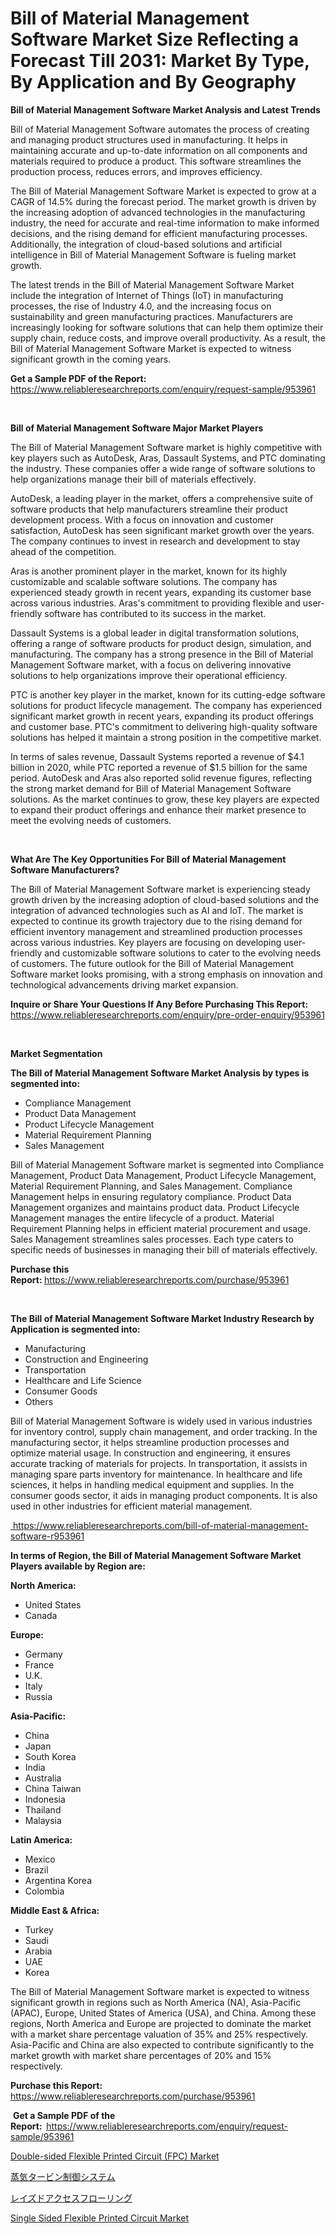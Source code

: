 <p><h1>Bill of Material Management Software Market Size Reflecting a Forecast Till 2031: Market By Type, By Application and By Geography</h1></p><p><strong>Bill of Material Management Software Market Analysis and Latest Trends</strong></p>
<p><p>Bill of Material Management Software automates the process of creating and managing product structures used in manufacturing. It helps in maintaining accurate and up-to-date information on all components and materials required to produce a product. This software streamlines the production process, reduces errors, and improves efficiency.</p><p>The Bill of Material Management Software Market is expected to grow at a CAGR of 14.5% during the forecast period. The market growth is driven by the increasing adoption of advanced technologies in the manufacturing industry, the need for accurate and real-time information to make informed decisions, and the rising demand for efficient manufacturing processes. Additionally, the integration of cloud-based solutions and artificial intelligence in Bill of Material Management Software is fueling market growth.</p><p>The latest trends in the Bill of Material Management Software Market include the integration of Internet of Things (IoT) in manufacturing processes, the rise of Industry 4.0, and the increasing focus on sustainability and green manufacturing practices. Manufacturers are increasingly looking for software solutions that can help them optimize their supply chain, reduce costs, and improve overall productivity. As a result, the Bill of Material Management Software Market is expected to witness significant growth in the coming years.</p></p>
<p><strong>Get a Sample PDF of the Report:&nbsp;</strong> <a href="https://www.reliableresearchreports.com/enquiry/request-sample/953961">https://www.reliableresearchreports.com/enquiry/request-sample/953961</a></p>
<p>&nbsp;</p>
<p><strong>Bill of Material Management Software Major Market Players</strong></p>
<p><p>The Bill of Material Management Software market is highly competitive with key players such as AutoDesk, Aras, Dassault Systems, and PTC dominating the industry. These companies offer a wide range of software solutions to help organizations manage their bill of materials effectively.</p><p>AutoDesk, a leading player in the market, offers a comprehensive suite of software products that help manufacturers streamline their product development process. With a focus on innovation and customer satisfaction, AutoDesk has seen significant market growth over the years. The company continues to invest in research and development to stay ahead of the competition.</p><p>Aras is another prominent player in the market, known for its highly customizable and scalable software solutions. The company has experienced steady growth in recent years, expanding its customer base across various industries. Aras's commitment to providing flexible and user-friendly software has contributed to its success in the market.</p><p>Dassault Systems is a global leader in digital transformation solutions, offering a range of software products for product design, simulation, and manufacturing. The company has a strong presence in the Bill of Material Management Software market, with a focus on delivering innovative solutions to help organizations improve their operational efficiency.</p><p>PTC is another key player in the market, known for its cutting-edge software solutions for product lifecycle management. The company has experienced significant market growth in recent years, expanding its product offerings and customer base. PTC's commitment to delivering high-quality software solutions has helped it maintain a strong position in the competitive market.</p><p>In terms of sales revenue, Dassault Systems reported a revenue of $4.1 billion in 2020, while PTC reported a revenue of $1.5 billion for the same period. AutoDesk and Aras also reported solid revenue figures, reflecting the strong market demand for Bill of Material Management Software solutions. As the market continues to grow, these key players are expected to expand their product offerings and enhance their market presence to meet the evolving needs of customers.</p></p>
<p>&nbsp;</p>
<p><strong>What Are The Key Opportunities For Bill of Material Management Software Manufacturers?</strong></p>
<p><p>The Bill of Material Management Software market is experiencing steady growth driven by the increasing adoption of cloud-based solutions and the integration of advanced technologies such as AI and IoT. The market is expected to continue its growth trajectory due to the rising demand for efficient inventory management and streamlined production processes across various industries. Key players are focusing on developing user-friendly and customizable software solutions to cater to the evolving needs of customers. The future outlook for the Bill of Material Management Software market looks promising, with a strong emphasis on innovation and technological advancements driving market expansion.</p></p>
<p><strong>Inquire or Share Your Questions If Any Before Purchasing This Report:</strong> <a href="https://www.reliableresearchreports.com/enquiry/pre-order-enquiry/953961">https://www.reliableresearchreports.com/enquiry/pre-order-enquiry/953961</a></p>
<p>&nbsp;</p>
<p><strong>Market Segmentation</strong></p>
<p><strong>The Bill of Material Management Software Market Analysis by types is segmented into:</strong></p>
<p><ul><li>Compliance Management</li><li>Product Data Management</li><li>Product Lifecycle Management</li><li>Material Requirement Planning</li><li>Sales Management</li></ul></p>
<p><p>Bill of Material Management Software market is segmented into Compliance Management, Product Data Management, Product Lifecycle Management, Material Requirement Planning, and Sales Management. Compliance Management helps in ensuring regulatory compliance. Product Data Management organizes and maintains product data. Product Lifecycle Management manages the entire lifecycle of a product. Material Requirement Planning helps in efficient material procurement and usage. Sales Management streamlines sales processes. Each type caters to specific needs of businesses in managing their bill of materials effectively.</p></p>
<p><strong>Purchase this Report:&nbsp;</strong><a href="https://www.reliableresearchreports.com/purchase/953961">https://www.reliableresearchreports.com/purchase/953961</a></p>
<p>&nbsp;</p>
<p><strong>The Bill of Material Management Software Market Industry Research by Application is segmented into:</strong></p>
<p><ul><li>Manufacturing</li><li>Construction and Engineering</li><li>Transportation</li><li>Healthcare and Life Science</li><li>Consumer Goods</li><li>Others</li></ul></p>
<p><p>Bill of Material Management Software is widely used in various industries for inventory control, supply chain management, and order tracking. In the manufacturing sector, it helps streamline production processes and optimize material usage. In construction and engineering, it ensures accurate tracking of materials for projects. In transportation, it assists in managing spare parts inventory for maintenance. In healthcare and life sciences, it helps in handling medical equipment and supplies. In the consumer goods sector, it aids in managing product components. It is also used in other industries for efficient material management.</p></p>
<p><a href="https://www.reliableresearchreports.com/bill-of-material-management-software-r953961">&nbsp;https://www.reliableresearchreports.com/bill-of-material-management-software-r953961</a></p>
<p><strong>In terms of Region, the Bill of Material Management Software Market Players available by Region are:</strong></p>
<p>
    <p> <strong> North America: </strong>
        <ul>
            <li>United States</li>
            <li>Canada</li>
        </ul>
        </p> 
    <p> <strong> Europe: </strong>
        <ul>
            <li>Germany</li>
            <li>France</li>
            <li>U.K.</li>
            <li>Italy</li>
            <li>Russia</li>
        </ul>
        </p> 
    <p> <strong> Asia-Pacific: </strong>
        <ul>
            <li>China</li>
            <li>Japan</li>
            <li>South Korea</li>
            <li>India</li>
            <li>Australia</li>
            <li>China Taiwan</li>
            <li>Indonesia</li>
            <li>Thailand</li>
            <li>Malaysia</li>
        </ul>
        </p> 
    <p> <strong> Latin America: </strong>
        <ul>
            <li>Mexico</li>
            <li>Brazil</li>
            <li>Argentina Korea</li>
            <li>Colombia</li>
        </ul>
        </p> 
    <p> <strong> Middle East & Africa: </strong>
        <ul>
            <li>Turkey</li>
            <li>Saudi</li>
            <li>Arabia</li>
            <li>UAE</li>
            <li>Korea</li>
        </ul>
    </p>
    </p>
<p><p>The Bill of Material Management Software market is expected to witness significant growth in regions such as North America (NA), Asia-Pacific (APAC), Europe, United States of America (USA), and China. Among these regions, North America and Europe are projected to dominate the market with a market share percentage valuation of 35% and 25% respectively. Asia-Pacific and China are also expected to contribute significantly to the market growth with market share percentages of 20% and 15% respectively.</p></p>
<p><strong>Purchase this Report: </strong><a href="https://www.reliableresearchreports.com/purchase/953961">https://www.reliableresearchreports.com/purchase/953961</a></p>
<p>&nbsp;<strong>Get a Sample PDF of the Report:&nbsp;&nbsp;</strong><a href="https://www.reliableresearchreports.com/enquiry/request-sample/953961">https://www.reliableresearchreports.com/enquiry/request-sample/953961</a></p>
<p><strong></strong></p>
<p><p><a href="https://www.linkedin.com/pulse/double-sided-flexible-printed-circuit-fpc-market-share-evolution-a1wje">Double-sided Flexible Printed Circuit (FPC) Market</a></p><p><a href="https://medium.com/@dominicalsop1/%E3%82%B9%E3%83%81%E3%83%BC%E3%83%A0%E3%82%BF%E3%83%BC%E3%83%93%E3%83%B3%E5%88%B6%E5%BE%A1%E3%82%B7%E3%82%B9%E3%83%86%E3%83%A0%E5%B8%82%E5%A0%B4-2031%E5%B9%B4%E3%81%BE%E3%81%A7%E3%81%AE%E6%88%90%E5%8A%9F%E3%81%99%E3%82%8B%E3%83%93%E3%82%B8%E3%83%8D%E3%82%B9%E6%88%A6%E7%95%A5%E3%81%AE%E9%8D%B5%E3%82%92%E4%BA%88%E6%B8%AC-b38a414ce8ca">蒸気タービン制御システム</a></p><p><a href="https://medium.com/@rocklobster885/%E3%82%A2%E3%82%AF%E3%82%BB%E3%82%B9%E3%83%95%E3%83%AD%E3%82%A2%E3%81%AE%E5%B8%82%E5%A0%B4%E8%A6%8F%E6%A8%A1-%E5%B8%82%E5%A0%B4%E3%81%AE%E5%B1%95%E6%9C%9B%E3%81%A8%E5%B8%82%E5%A0%B4%E4%BA%88%E6%B8%AC-2024%E5%B9%B4%E3%81%8B%E3%82%892031%E5%B9%B4-434f44d648a7">レイズドアクセスフローリング</a></p><p><a href="https://www.linkedin.com/pulse/single-sided-flexible-printed-circuit-market-analysis-sze-lk1ke">Single Sided Flexible Printed Circuit Market</a></p></p>